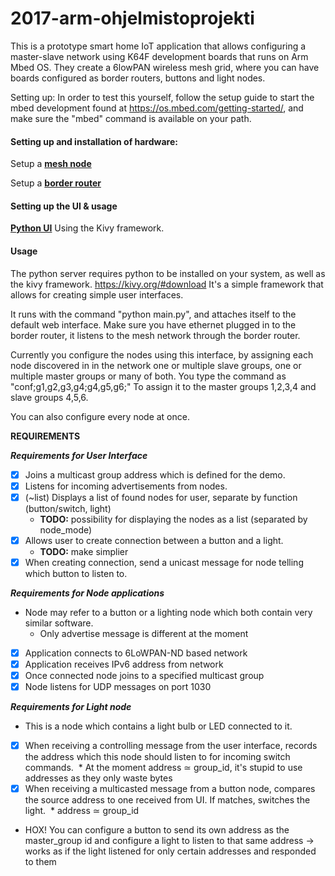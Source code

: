 # 2017-arm-ohjelmistoprojekti

This is a prototype smart home IoT application that allows configuring a 
master-slave network using K64F development boards that runs on Arm Mbed OS.
They create a 6lowPAN wireless mesh grid, where you can have boards configured as 
border routers, buttons and light nodes.

Setting up: In order to test this yourself, follow the setup guide to start the 
mbed development found at https://os.mbed.com/getting-started/, and make sure the
"mbed" command is available on your path.

#### Setting up and installation of hardware:

Setup a [**mesh node**](mesh/Readme.md)
 
Setup a [**border router**](border/Readme.md)

#### Setting up the UI & usage

[**Python UI**](Pythonserver/Readme.md) Using the Kivy framework.

#### Usage

The python server requires python to be installed on your system, as well as the kivy framework. https://kivy.org/#download
It's a simple framework that allows for creating simple user interfaces.

It runs with the command "python main.py", and attaches itself to the default web interface. 
Make sure you have ethernet plugged in to the border router, it listens to the mesh network 
through the border router.

Currently you configure the nodes using this interface, by assigning each node discovered in
in the network one or multiple slave groups, one or multiple master groups or many of both.
You type the command as 
"conf;g1,g2,g3,g4;g4,g5,g6;"
To assign it to the master groups 1,2,3,4 and slave groups 4,5,6.

You can also configure every node at once.

**REQUIREMENTS**


**_Requirements for User Interface_**

* [x] Joins a multicast group address which is defined for the demo.
* [x] Listens for incoming advertisements from nodes.
* [x] (~list) Displays a list of found nodes for user, separate by function (button/switch, light)
  * **TODO:** possibility for displaying the nodes as a list (separated by node_mode)
* [x] Allows user to create connection between a button and a light.
  * **TODO:** make simplier
* [x] When creating connection, send a unicast message for node telling which button to listen to.

**_Requirements for Node applications_**

* Node may refer to a button or a lighting node which both contain very similar software.
  * Only advertise message is different at the moment

* [x] Application connects to 6LoWPAN-ND based network
* [x] Application receives IPv6 address from network
* [x] Once connected node joins to a specified multicast group
* [x] Node listens for UDP messages on port 1030

**_Requirements for Light node_**

* This is a node which contains a light bulb or LED connected to it.

* [x] When receiving a controlling message from the user interface, records the address which this node should listen to for incoming switch commands.
  * At the moment address ≃ group_id, it's stupid to use addresses as they only waste bytes
* [x] When receiving a multicasted message from a button node, compares the source address to one received from UI. If matches, switches the light.
  * address ≃ group_id

* HOX! You can configure a button to send its own address as the master_group id
           and configure a light to listen to that same address
    -> works as if the light listened for only certain addresses and responded to them


